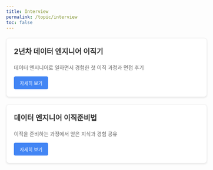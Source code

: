 ```yaml
---
title: Interview
permalink: /topic/interview
toc: false
---
```


<div class="cards">
  <div class="card">
    <h3>2년차 데이터 엔지니어 이직기</h3>
    <p>데이터 엔지니어로 일하면서 경험한 첫 이직 과정과 면접 후기</p>
    <a href="/categories/first-job-change" class="btn">자세히 보기</a>
  </div>

  <div class="card">
    <h3>데이터 엔지니어 이직준비법</h3>
    <p>이직을 준비하는 과정에서 얻은 지식과 경험 공유</p>
    <a href="/categories/prepare-interview" class="btn">자세히 보기</a>
  </div>
</div>

<style>
.cards {
  display: flex;
  flex-direction: column;
  gap: 20px;
  margin: 20px 0;
}

.card {
  border: 1px solid #eee;
  border-radius: 8px;
  padding: 20px;
  background-color: #fff;
  box-shadow: 0 2px 5px rgba(0,0,0,0.1);
  transition: transform 0.2s ease-in-out;
  width: 100%;
}

.card:hover {
  transform: translateY(-3px);
  box-shadow: 0 5px 15px rgba(0,0,0,0.1);
}

.card h3 {
  margin-top: 0;
  color: #333;
  font-size: 1.4em;
}

.card p {
  color: #666;
  margin-bottom: 15px;
  font-size: 1em;
}

.btn {
  display: inline-block;
  background-color: #4285F4;
  color: white !important;
  padding: 8px 16px;
  border-radius: 4px;
  text-decoration: none;
  font-size: 0.9em;
  transition: background-color 0.2s;
}

.btn:hover {
  background-color: #3367D6;
}
</style>